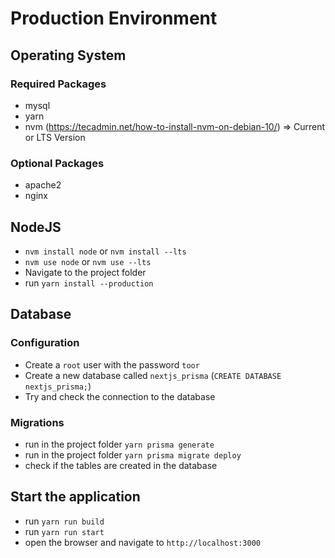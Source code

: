 # Production Environment

## Operating System

### Required Packages
- mysql
- yarn
- nvm (https://tecadmin.net/how-to-install-nvm-on-debian-10/) => Current or LTS Version

### Optional Packages
- apache2
- nginx

## NodeJS
- `nvm install node` or `nvm install --lts`
- `nvm use node` or `nvm use --lts`
- Navigate to the project folder
- run `yarn install --production`

## Database

### Configuration
- Create a `root` user with the password `toor`
- Create a new database called `nextjs_prisma` (`CREATE DATABASE nextjs_prisma;`)
- Try and check the connection to the database

### Migrations
- run in the project folder `yarn prisma generate`
- run in the project folder `yarn prisma migrate deploy`
- check if the tables are created in the database

## Start the application
- run `yarn run build`
- run `yarn run start`
- open the browser and navigate to `http://localhost:3000`
